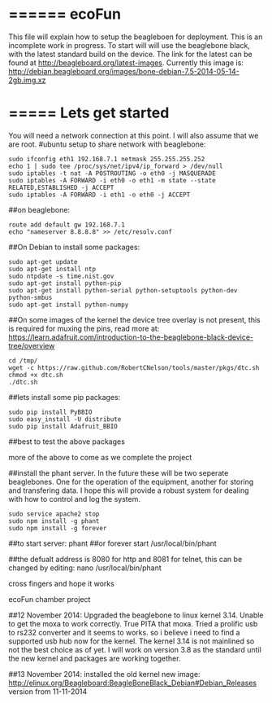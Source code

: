 ======
ecoFun
======
This file will explain how to setup the beagleboen for deployment.  This is an incomplete work in progress.  To start will will use the beaglebone black, with the latest standard build on the device.  The link for the latest can be found at http://beagleboard.org/latest-images.  Currently this image is:
http://debian.beagleboard.org/images/bone-debian-7.5-2014-05-14-2gb.img.xz

=====
Lets get started
=====
You will need a network connection at this point.  I will also assume that we are root.
#ubuntu setup to share network with beaglebone:

    sudo ifconfig eth1 192.168.7.1 netmask 255.255.255.252
    echo 1 | sudo tee /proc/sys/net/ipv4/ip_forward > /dev/null
    sudo iptables -t nat -A POSTROUTING -o eth0 -j MASQUERADE
    sudo iptables -A FORWARD -i eth0 -o eth1 -m state --state RELATED,ESTABLISHED -j ACCEPT
    sudo iptables -A FORWARD -i eth1 -o eth0 -j ACCEPT

##on beaglebone:

    route add default gw 192.168.7.1
    echo "nameserver 8.8.8.8" >> /etc/resolv.conf

##On Debian to install some packages:

    sudo apt-get update 
    sudo apt-get install ntp
    sudo ntpdate -s time.nist.gov
    sudo apt-get install python-pip    
    sudo apt-get install python-serial python-setuptools python-dev python-smbus 
    sudo apt-get install python-numpy


##On some images of the kernel the device tree overlay is not present, this is required
for muxing the pins, read more at:
https://learn.adafruit.com/introduction-to-the-beaglebone-black-device-tree/overview

    cd /tmp/
    wget -c https://raw.github.com/RobertCNelson/tools/master/pkgs/dtc.sh 
    chmod +x dtc.sh 
    ./dtc.sh 

##lets install some pip packages:

    sudo pip install PyBBIO
    sudo easy_install -U distribute
    sudo pip install Adafruit_BBIO

##best to test the above packages

more of the above to come as we complete the project

##install the phant server.  In the future these will be two seperate beaglebones.  One for the operation of the equipment, another for storing and transfering data.  I hope this will provide a robust system for dealing with how to control and log the system.

    sudo service apache2 stop
    sudo npm install -g phant
    sudo npm install -g forever

##to start server:
    phant
##or
    forever start /usr/local/bin/phant

##the defualt address is 8080 for http and 8081 for telnet, this can be changed by editing:
    nano /usr/local/bin/phant

cross fingers and hope it works

ecoFun chamber project

##12 November 2014:
Upgraded the beaglebone to linux kernel 3.14.  Unable to get the moxa to work correctly.  True PITA that moxa.  Tried a prolific usb to rs232 converter and it seems to works.  so i believe i need to find a supported usb hub now for the kernel.  The kernel 3.14 is not mainlined so not the best choice as of yet.  I will work on version 3.8 as the standard until the new kernel and packages are working together.

##13 November 2014:
installed the old kernel new image:
http://elinux.org/Beagleboard:BeagleBoneBlack_Debian#Debian_Releases
version from 11-11-2014
